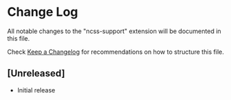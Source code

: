 # Change Log

All notable changes to the "ncss-support" extension will be documented in this file.

Check [Keep a Changelog](http://keepachangelog.com/) for recommendations on how to structure this file.

## [Unreleased]

- Initial release